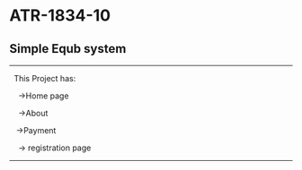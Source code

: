 # ATR-1834-10

## Simple Equb system

---

&nbsp; This  Project has:

&nbsp; &nbsp;  ->Home page

&nbsp; &nbsp;  ->About

&nbsp;&nbsp;   ->Payment

&nbsp; &nbsp;  -> registration page

---